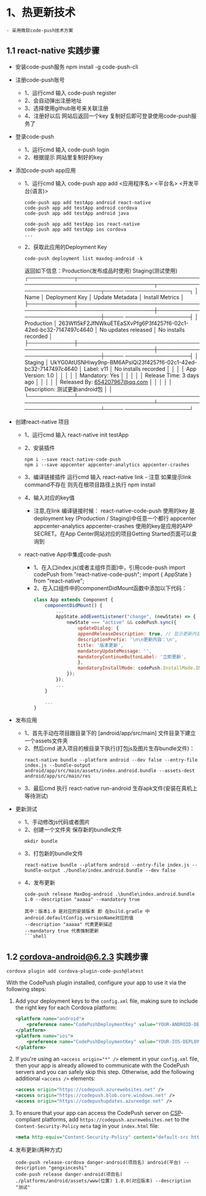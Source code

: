 # 1、热更新技术
    - 采用微软code-push技术方案
## 1.1 react-native 实践步骤
- 安装code-push服务 npm install -g code-push-cli
- 注册code-push账号
    - 1、运行cmd 输入 code-push register
    - 2、会自动弹出注册地址
    - 3、选择使用github账号来关联注册
    - 4、注册好以后 网站后返回一个key 复制好后即可登录使用code-push服务了
- 登录code-push
    - 1、运行cmd 输入 code-push login
    - 2、根据提示 网站里复制好的key
- 添加code-push app应用
    - 1、运行cmd 输入 code-push app add <应用程序名> <平台名> <开发平台(语言)>
        ```shell
        code-push app add testApp android react-native
        code-push app add testApp android cordova
        code-push app add testApp android java

        code-push app add testApp ios react-native
        code-push app add testApp ios cordova
        ...
        ```
    - 2、获取此应用的Deployment Key
        ```shell
        code-push deployment list maxdog-android -k
        ```
        返回如下信息：Production(发布成品时使用) Staging(测试使用)
┌────────────┬──────────────────────────────────────────────────────────────────┬───────────────────────────────┬───── ─────────────────┐
│ Name       │ Deployment Key                                                   │ Update Metadata               │ Install Metrics      │
├────────────┼──────────────────────────────────────────────────────────────────┼───────────────────────────────┼───── ─────────────────┤
│ Production │ 263WfI5kF2JfNWkuETEaSXvPfg6P3f4257f6-02c1-42ed-bc32-7147497c4640 │ No updates released           │ No installs recorded │
├────────────┼──────────────────────────────────────────────────────────────────┼───────────────────────────────┼───── ─────────────────┤
│ Staging    │ UkYG0AtUSNHiwy9np-BM6APslQi23f4257f6-02c1-42ed-bc32-7147497c4640 │ Label: v11                    │ No installs recorded │
│            │                                                                  │ App Version: 1.0              │                      │
│            │                                                                  │ Mandatory: Yes                │                      │
│            │                                                                  │ Release Time: 3 days ago      │                      │
│            │                                                                  │ Released By: 654207967@qq.com │                      │
│            │                                                                  │ Description: 测试更新android包     │                      │
└────────────┴──────────────────────────────────────────────────────────────────┴───────────────────────────────┴───── ─────────────────┘

- 创建react-native 项目
    - 1、运行cmd 输入 react-native init testApp
    - 2、安装插件
        ```shell
        npm i --save react-native-code-push
        npm i --save appcenter appcenter-analytics appcenter-crashes
        ```     
    - 3、编译链接插件
        运行cmd 输入 react-native link
            - 注意 如果提示link command不存在 则先在根项目路径上执行 npm install
    - 4、输入对应的key值
        - 注意,在link 编译链接时候：
            react-native-code-push 使用的key 是deployment key (Production / Staging)中任意一个都行
            appcenter appcenter-analytics appcenter-crashes 使用的key是应用的APP SECRET。在App Center网站对应的项目Getting Started页面可以查询到

    - react-native App中集成code-push
        - 1、在入口index.js(或者主组件页面)中，引用code-push
            import codePush from "react-native-code-push";
            import { AppState } from "react-native";
        - 2、在入口组件中的componentDidMount函数中添加以下代码：
            ```javascript
            class App extends Component {
                componentDidMount() {
                    ...
                    AppState.addEventListener("change", (newState) => {
                        newState === "active" && codePush.sync({
                            updateDialog: {
                            appendReleaseDescription: true, // 显示更新内容
                            descriptionPrefix: '\n\n更新内容：\n',
                            title: '版本更新',
                            mandatoryUpdateMessage: '',
                            mandatoryContinueButtonLabel: '立即更新',
                            },
                            mandatoryInstallMode: codePush.InstallMode.IMMEDIATE,
                        });
                    });
                    ...
                }

                ...
            }
            ```

- 发布应用
    - 1、首先手动在项目跟目录下的 [android/app/src/main] 文件目录下建立一个assets文件夹
    - 2、然后cmd 进入项目的根目录下执行(打包js及图片生存bundle文件)：
        ```shell
        react-native bundle --platform android --dev false --entry-file index.js --bundle-output android/app/src/main/assets/index.android.bundle --assets-dest android/app/src/main/res
        ```
    - 3、最后cmd 执行 react-native run-android 生存apk文件(安装在真机上等待测试)

- 更新测试
    - 1、手动修改js代码或者图片
    - 2、创建一个文件夹 保存新的bundle文件
        ```shell
        mkdir bundle
        ```
    - 3、打包新的bundle文件
        ```shell
        react-native bundle --platform android --entry-file index.js --bundle-output ./bundle/index.android.bundle --dev false
        ```
    - 4、发布更新
        ```shell
        code-push release MaxDog-android .\bundle\index.android.bundle 1.0 --description "aaaaa" --mandatory true

        其中：版本1.0 是对应的安装版本 即 在build.gradle 中 android.defaultConfig.versionName对应的值
        --description "aaaaa" 代表更新描述
        --mandatory true 代表强制更新
        ```shell

## 1.2 cordova-android@6.2.3 实践步骤

```shell
cordova plugin add cordova-plugin-code-push@latest
```

With the CodePush plugin installed, configure your app to use it via the following steps:

1. Add your deployment keys to the `config.xml` file, making sure to include the right key for each Cordova platform:

    ```xml
    <platform name="android">
        <preference name="CodePushDeploymentKey" value="YOUR-ANDROID-DEPLOYMENT-KEY" />
    </platform>
    <platform name="ios">
        <preference name="CodePushDeploymentKey" value="YOUR-IOS-DEPLOYMENT-KEY" />
    </platform>
    ```
    
2. If you're using an `<access origin="*" />` element in your `config.xml` file, then your app is already allowed to communicate with the CodePush servers and you can safely skip this step. Otherwise, add the following additional `<access />` elements:
 
    ```xml
    <access origin="https://codepush.azurewebsites.net" />
    <access origin="https://codepush.blob.core.windows.net" />
    <access origin="https://codepushupdates.azureedge.net" />
    ```
    
3. To ensure that your app can access the CodePush server on [CSP](https://developer.mozilla.org/en-US/docs/Web/Security/CSP/Introducing_Content_Security_Policy)-compliant platforms, add `https://codepush.azurewebsites.net` to the `Content-Security-Policy` `meta` tag in your `index.html` file:
  
    ```xml
    <meta http-equiv="Content-Security-Policy" content="default-src https://codepush.azurewebsites.net 'self' data: gap: https://ssl.gstatic.com 'unsafe-eval'; style-src 'self' 'unsafe-inline'; media-src *" />
    ```

4. 发布更新(两种方式)
    ```shell
    code-push release-cordova danger-android(项目名) android(平台) --description "gengxinceshi" 
    code-push release danger-android(项目名) ./platforms/android/assets/www(位置) 1.0.0(对应版本) --description "测试"
    ```


